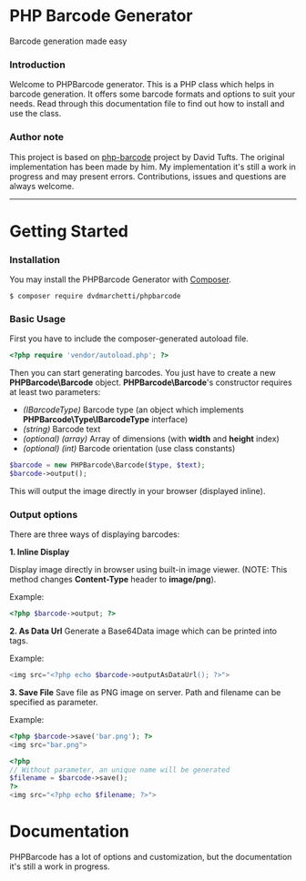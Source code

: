 # PHP Barcode Generator
Barcode generation made easy

### Introduction
Welcome to PHPBarcode generator. This is a PHP class which helps in barcode generation.
It offers some barcode formats and options to suit your needs.
Read through this documentation file to find out how to install and use the class.

### Author note
This project is based on [php-barcode](http://github.org/davidscotttufts/php-barcode) project by David Tufts. The original implementation has been made by him.
My implementation it's still a work in progress and may present errors.
Contributions, issues and questions are always welcome.

---

# Getting Started
### Installation
You may install the PHPBarcode Generator with <a href="https://getcomposer.org/" target="_blank">Composer</a>.
```
$ composer require dvdmarchetti/phpbarcode
```

### Basic Usage
First you have to include the composer-generated autoload file.
```php
<?php require 'vendor/autoload.php'; ?>
```

Then you can start generating barcodes. You just have to create a new **PHPBarcode\Barcode** object.
**PHPBarcode\Barcode**'s constructor requires at least two parameters:
  - *(IBarcodeType)* Barcode type (an object which implements **PHPBarcode\Type\IBarcodeType** interface)
  - *(string)* Barcode text
  - *(optional) (array)* Array of dimensions (with **width** and **height** index)
  - *(optional) (int)* Barcode orientation (use class constants)

```php
$barcode = new PHPBarcode\Barcode($type, $text);
$barcode->output();
```

This will output the image directly in your browser (displayed inline).

### Output options
There are three ways of displaying barcodes:

**1. Inline Display**

Display image directly in browser using built-in image viewer. (NOTE: This method changes **Content-Type** header to **image/png**).

Example:

```php
<?php $barcode->output; ?>
```

**2. As Data Url**
Generate a Base64Data image which can be printed into **<img>** tags.

Example:

```php
<img src="<?php echo $barcode->outputAsDataUrl(); ?>">
```

**3. Save File**
Save file as PNG image on server. Path and filename can be specified as parameter.

Example:

```php
<?php $barcode->save('bar.png'); ?>
<img src="bar.png">
```

```php
<?php
// Without parameter, an unique name will be generated
$filename = $barcode->save();
?>
<img src="<?php echo $filename; ?>">
```

# Documentation
PHPBarcode has a lot of options and customization, but the documentation it's still a work in progress.
